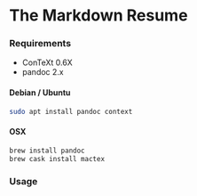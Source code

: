 The Markdown Resume
===================

### Requirements

* ConTeXt 0.6X
* pandoc 2.x

#### Debian / Ubuntu

```bash
sudo apt install pandoc context
```

#### OSX
```bash
brew install pandoc
brew cask install mactex
```

### Usage

